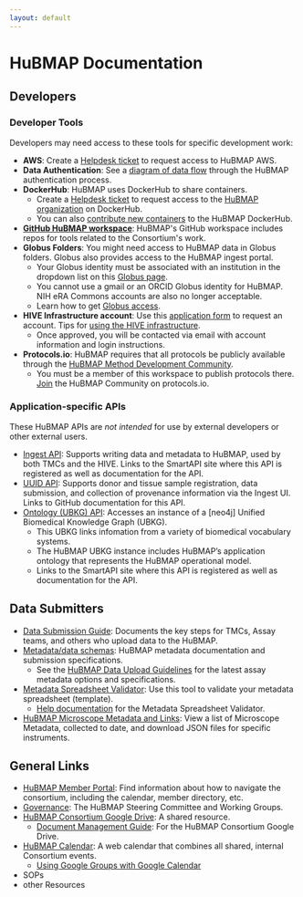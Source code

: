 ```yaml
---
layout: default
---
```


# HuBMAP Documentation

## Developers

### Developer Tools
Developers may need access to these tools for specific development work:
- <b>AWS</b>: Create a <a href="mailto:help@hubmapconsortium.org">Helpdesk ticket</a> to request access to HuBMAP AWS.
- <b>Data Authentication</b>: See a <a href="https://docs.google.com/presentation/d/1vjWMLlJIgBiIpzmHj00eNBzfDF6dTa2Ser7jh4924YQ">diagram of data flow</a> through the HuBMAP authentication process.
- <b>DockerHub</b>: HuBMAP uses DockerHub to share containers.
  - Create a <a href="mailto:help@hubmapconsortium.org">Helpdesk ticket</a> to request access to the <a href="https://hub.docker.com/u/hubmap">HuBMAP organization</a> on DockerHub.
  - You can also <a href="https://hub.docker.com/r/hubmap/incubator">contribute new containers</a> to the HuBMAP DockerHub.
- <a href="https://github.com/hubmapconsortium"><b>GitHub HuBMAP workspace</b></a>: HuBMAP's GitHub workspace includes repos for tools related to the Consortium's work.
- <b>Globus Folders</b>: You might need access to HuBMAP data in Globus folders. Globus also provides access to the HuBMAP ingest portal.
  - Your Globus identity must be associated with an institution in the dropdown list on this <a href="https://app.globus.org">Globus page</a>.
  - You cannot use a gmail or an ORCID Globus identity for HuBMAP. NIH eRA Commons accounts are also no longer acceptable.
  - Learn how to get <a href="https://hubmapconsortium.org/collaboration-tools/#globus">Globus access</a>.
- <b>HIVE Infrastructure account</b>: Use this <a href="https://grants.psc.edu/cgi-bin/hubmap/add_users.pl">application form</a> to request an account. Tips for <a href="https://hubmapconsortium.org/using-the-hive-infrastructure/">using the HIVE infrastructure</a>.
   - Once approved, you will be contacted via email with account information and login instructions.
- <b>Protocols.io</b>: HuBMAP requires that all protocols be publicly available through the <a href="https://www.protocols.io/workspaces/human-biomolecular-atlas-program-hubmap-method-development">HuBMAP Method Development Community</a>.
   - You must be a member of this workspace to publish protocols there. <a href="https://hubmapconsortium.org/collaboration-tools/#protocols">Join</a> the HuBMAP Community on protocols.io.
    
### Application-specific APIs 
These HuBMAP APIs are <i>not intended</i> for use by external developers or other external users.
- <a href="https://smart-api.info/ui/5a6bea1158d2652743c7a201fdb1c44d">Ingest API</a>: Supports writing data and metadata to HuBMAP, used by both TMCs and the HIVE. Links to the SmartAPI site where this API is registered as well as documentation for the API.
- <a href="https://github.com/hubmapconsortium/uuid-api">UUID API</a>: Supports donor and tissue sample registration, data submission, and collection of provenance information via the Ingest UI. Links to GitHub documentation for this API.
- <a href="https://smart-api.info/ui/96e5b5c0b0efeef5b93ea98ac2794837">Ontology (UBKG) API</a>: Accesses an instance of a [neo4j] Unified Biomedical Knowledge Graph (UBKG).
  - This UBKG links infomation from a variety of biomedical vocabulary systems.
  - The HuBMAP UBKG instance includes HuBMAP’s application ontology that represents the HuBMAP operational model.
  - Links to the SmartAPI site where this API is registered as well as documentation for the API.

## Data Submitters
- <a href="https://docs.hubmapconsortium.org/data-submission/">Data Submission Guide</a>: Documents the key steps for TMCs, Assay teams, and others who upload data to the HuBMAP.
- <a href="https://docs.hubmapconsortium.org/metadata">Metadata/data schemas</a>: HuBMAP metadata documentation and submission specifications.
  - See the <a href="https://hubmapconsortium.github.io/ingest-validation-tools/">HuBMAP Data Upload Guidelines</a> for the latest assay metadata options and specifications.
- <a href="https://metadatavalidator.metadatacenter.org/">Metadata Spreadsheet Validator</a>: Use this tool to validate your metadata spreadsheet (template).
   - <a href="https://metadatacenter.github.io/spreadsheet-validator-docs/">Help documentation</a> for the Metadata Spreadsheet Validator.
- <a href="https://docs.hubmapconsortium.org/microscopy-metadata-links">HuBMAP Microscope Metadata and Links</a>: View a list of Microscope Metadata, collected to date, and download JSON files for specific instruments.

## General Links 
- <a href="https://hubmapconsortium.org/member-portal/">HuBMAP Member Portal</a>: Find information about how to navigate the consortium, including the calendar, member directory, etc. 
- <a href="https://hubmapconsortium.org/working-groups/">Governance</a>: The HuBMAP Steering Committee and Working Groups.
- <a href="https://drive.google.com/drive/folders/1jbgzo_MpA7lVv9rmmgxP1Zfuegwis31E">HuBMAP Consortium Google Drive</a>: A shared resource.
  - <a href="https://hubmapconsortium.org/guide-doc-management">Document Management Guide</a>: For the HuBMAP Consortium Google Drive.
- <a href="https://hubmapconsortium.org/hubmap-calendar/">HuBMAP Calendar</a>: A web calendar that combines all shared, internal Consortium events.
  - <a href="https://docs.google.com/document/d/e/2PACX-1vRyir3ozru4TB3SU79b-_psN3BFxr6BsWORnUFP53_jU1vQAAQe1feRSgXTWqHfrLfqo1NgOHNvgS78/pub">Using Google Groups with Google Calendar</a>
- SOPs
- other Resources
